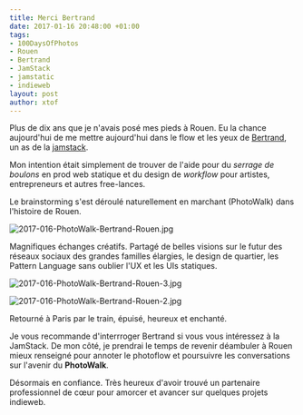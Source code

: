 ```yaml
---
title: Merci Bertrand
date: 2017-01-16 20:48:00 +01:00
tags:
- 100DaysOfPhotos
- Rouen
- Bertrand
- JamStack
- jamstatic
- indieweb
layout: post
author: xtof
---
```


Plus de dix ans que je n'avais posé mes pieds à Rouen. Eu la chance aujourd'hui de me mettre aujourd'hui dans le flow et les yeux de [Bertrand](https://bertrandkeller.info/), un as de la [jamstack](http://jamstack.org). 

Mon intention était simplement de trouver de l'aide pour du _serrage de boulons_ en prod web statique et du design de _workflow_ pour artistes, entrepreneurs et autres free-lances. 

Le brainstorming s'est déroulé naturellement en marchant (PhotoWalk) dans l'histoire de Rouen. 

![2017-016-PhotoWalk-Bertrand-Rouen.jpg](/uploads/2017-016-PhotoWalk-Bertrand-Rouen.jpg)

Magnifiques échanges créatifs. Partagé de belles visions sur le futur des réseaux sociaux des grandes familles élargies, le design de quartier, les Pattern Language sans oublier l'UX et les UIs statiques.

![2017-016-PhotoWalk-Bertrand-Rouen-3.jpg](/uploads/2017-016-PhotoWalk-Bertrand-Rouen-3.jpg)

![2017-016-PhotoWalk-Bertrand-Rouen-2.jpg](/uploads/2017-016-PhotoWalk-Bertrand-Rouen-2.jpg)

Retourné à Paris par le train, épuisé, heureux et enchanté. 

Je vous recommande d'interrroger Bertrand si vous vous intéressez à la JamStack.
De mon côté, je prendrai le temps de revenir déambuler à Rouen mieux renseigné pour annoter le photoflow et poursuivre les conversations sur l'avenir du **PhotoWalk**.

Désormais en confiance. Très heureux d'avoir trouvé un partenaire professionnel de cœur pour amorcer et avancer sur quelques projets indieweb.